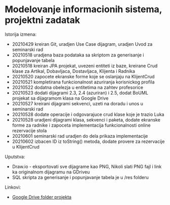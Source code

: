 # Modelovanje informacionih sistema, projektni zadatak

Istorija izmena:

- 20210429 kreiran Git, uradjen Use Case dijagram, uradjen Uvod za seminarski rad
- 20210518 uradjena baza podataka sa skriptom za generisanje i popunjavanje tabela
- 20210518 kreiran JPA projekat, uvezeni entiteti iz baze, kreirane Crud klase za Artikal, Dobavljaca, Dostavljaca, Klijenta i Radnika
- 20210520 zapocete ekranske forme koje se oslanjaju na KlijentCrud
- 20210521 kompletirana funkcionalnost azuriranja korisnickog profila
- 20210522 dodatna obelezja u entitetima na zahtev profesorice
- 20210523 dodati dijagrami 2.3, 2.4 (azuriran) i 2.5, dodat BoUML projekat sa dijagramom klasa na Google Drive
- 20210527 kreirani dijagrami sekvenci, uzeti na doradu i unos u seminarski rad
- 20210528 dodate operacije i odgovarajuce crud klase koje je trazio Luka
- 20210528 uradjeni dijagrami klasa, sekvenci i paketa, dodate ekranske forme za radnike i zapoceta implementacija funkcionalnosti online rezervacije stola
- 20210601 seminarski rad uradjen do dela prikaza implementacije
- 20210602 izbacen ID iz toString() metoda, dodate provere za rezervacije u KlijentCrud

Uputstva:

- Draw.io - eksportovati sve dijagrame kao PNG, Nikoli slati PNG fajl i link ka originalnom dijagramu na GDriveu
- SQL skripta za generisanje i popunjavanje tabela je u /res folderu

Linkovi:
- [Google Drive folder projekta](https://drive.google.com/file/d/1vmfMTnNoMf_XlC45kIsL8_qhS_Zuq8jP/view?usp=sharing)
